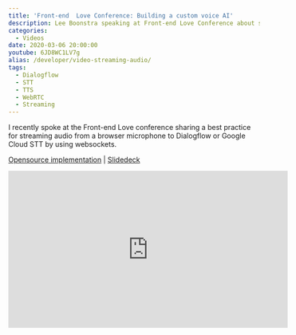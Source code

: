 ```yaml
---
title: 'Front-end  Love Conference: Building a custom voice AI'
description: Lee Boonstra speaking at Front-end Love Conference about streaming audio from a browser to Dialogflow via WebRTC.
categories:
  - Videos
date: 2020-03-06 20:00:00
youtube: 6JD8WC1LV7g
alias: /developer/video-streaming-audio/
tags:
  - Dialogflow
  - STT
  - TTS
  - WebRTC
  - Streaming
---
```


<p>
I recently spoke at the Front-end Love conference sharing a best practice for streaming audio from a browser microphone to Dialogflow or Google Cloud STT by using websockets.
</p>

<!--more-->

<a href="https://github.com/dialogflow/selfservicekiosk-audio-streaming">Opensource implementation</a> | 
<a href="https://speakerdeck.com/savelee/implementing-a-custom-ai-voice-assistant-by-streaming-webrtc-to-dialogflow-and-cloud-speech">Slidedeck</a>


<iframe width="560" height="315" src="https://www.youtube.com/embed/6JD8WC1LV7g" frameborder="0" allow="accelerometer; autoplay; encrypted-media; gyroscope; picture-in-picture" allowfullscreen></iframe>
